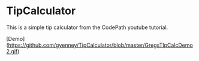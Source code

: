 # TipCalculator
This is a simple tip calculator from the CodePath youtube tutorial.


[Demo] (https://github.com/gyenney/TipCalculator/blob/master/GregsTIpCalcDemo2.gif)
